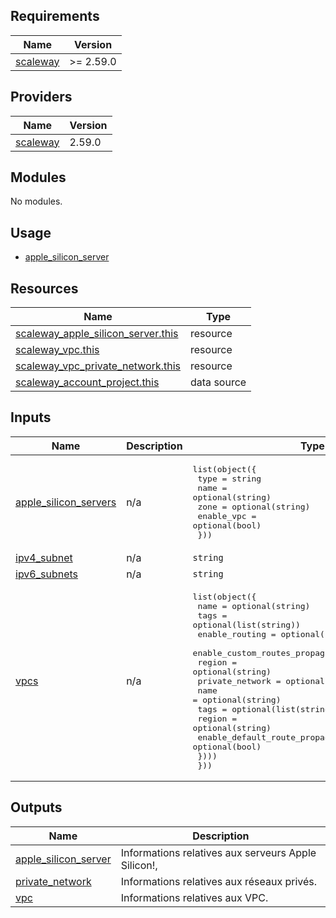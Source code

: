 ## Requirements

| Name | Version |
|------|---------|
| <a name="requirement_scaleway"></a> [scaleway](#requirement\_scaleway) | >= 2.59.0 |

## Providers

| Name | Version |
|------|---------|
| <a name="provider_scaleway"></a> [scaleway](#provider\_scaleway) | 2.59.0 |

## Modules

No modules.

## Usage

- [apple_silicon_server](example/main.tf)

## Resources

| Name | Type |
|------|------|
| [scaleway_apple_silicon_server.this](https://registry.terraform.io/providers/scaleway/scaleway/latest/docs/resources/apple_silicon_server) | resource |
| [scaleway_vpc.this](https://registry.terraform.io/providers/scaleway/scaleway/latest/docs/resources/vpc) | resource |
| [scaleway_vpc_private_network.this](https://registry.terraform.io/providers/scaleway/scaleway/latest/docs/resources/vpc_private_network) | resource |
| [scaleway_account_project.this](https://registry.terraform.io/providers/scaleway/scaleway/latest/docs/data-sources/account_project) | data source |

## Inputs

| Name | Description | Type | Default | Required |
|------|-------------|------|---------|:--------:|
| <a name="input_apple_silicon_servers"></a> [apple\_silicon\_servers](#input\_apple\_silicon\_servers) | n/a | <pre>list(object({<br/>    type             = string<br/>    name             = optional(string)<br/>    zone             = optional(string)<br/>    enable_vpc       = optional(bool)<br/>  }))</pre> | `[]` | no |
| <a name="input_ipv4_subnet"></a> [ipv4\_subnet](#input\_ipv4\_subnet) | n/a | `string` | `null` | no |
| <a name="input_ipv6_subnets"></a> [ipv6\_subnets](#input\_ipv6\_subnets) | n/a | `string` | `null` | no |
| <a name="input_vpcs"></a> [vpcs](#input\_vpcs) | n/a | <pre>list(object({<br/>    name                             = optional(string)<br/>    tags                             = optional(list(string))<br/>    enable_routing                   = optional(bool)<br/>    enable_custom_routes_propagation = optional(bool)<br/>    region                           = optional(string)<br/>    private_network = optional(list(object({<br/>      name                             = optional(string)<br/>      tags                             = optional(list(string))<br/>      region                           = optional(string)<br/>      enable_default_route_propagation = optional(bool)<br/>    })))<br/>  }))</pre> | `[]` | no |

## Outputs

| Name | Description |
|------|-------------|
| <a name="output_apple_silicon_server"></a> [apple\_silicon\_server](#output\_apple\_silicon\_server) | Informations relatives aux serveurs Apple Silicon!, |
| <a name="output_private_network"></a> [private\_network](#output\_private\_network) | Informations relatives aux réseaux privés. |
| <a name="output_vpc"></a> [vpc](#output\_vpc) | Informations relatives aux VPC. |
